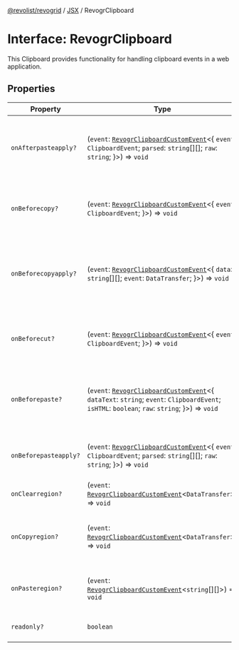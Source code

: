 [@revolist/revogrid](README.md) / [JSX](Namespace.JSX.md) / RevogrClipboard

# Interface: RevogrClipboard

This Clipboard provides functionality for handling clipboard events in a web application.

## Properties

| Property | Type | Description | Defined in |
| ------ | ------ | ------ | ------ |
| `onAfterpasteapply?` | (`event`: [`RevogrClipboardCustomEvent`](Interface.RevogrClipboardCustomEvent.md)\<\{ `event`: `ClipboardEvent`; `parsed`: `string`[][]; `raw`: `string`; \}\>) => `void` | Paste 4. Fired after paste applied to the grid defaultPrevented - if true, paste will be canceled | [src/components.d.ts:1614](https://github.com/revolist/revogrid/blob/ff1c29109648eb0543e674392be7b9af90d92acc/src/components.d.ts#L1614) |
| `onBeforecopy?` | (`event`: [`RevogrClipboardCustomEvent`](Interface.RevogrClipboardCustomEvent.md)\<\{ `event`: `ClipboardEvent`; \}\>) => `void` | Copy 1. Fired before copy triggered defaultPrevented - if true, copy will be canceled | [src/components.d.ts:1622](https://github.com/revolist/revogrid/blob/ff1c29109648eb0543e674392be7b9af90d92acc/src/components.d.ts#L1622) |
| `onBeforecopyapply?` | (`event`: [`RevogrClipboardCustomEvent`](Interface.RevogrClipboardCustomEvent.md)\<\{ `data`: `string`[][]; `event`: `DataTransfer`; \}\>) => `void` | Copy Method 1. Fired before copy applied to the clipboard from outside. defaultPrevented - if true, copy will be canceled | [src/components.d.ts:1628](https://github.com/revolist/revogrid/blob/ff1c29109648eb0543e674392be7b9af90d92acc/src/components.d.ts#L1628) |
| `onBeforecut?` | (`event`: [`RevogrClipboardCustomEvent`](Interface.RevogrClipboardCustomEvent.md)\<\{ `event`: `ClipboardEvent`; \}\>) => `void` | Cut 1. Fired before cut triggered defaultPrevented - if true, cut will be canceled | [src/components.d.ts:1635](https://github.com/revolist/revogrid/blob/ff1c29109648eb0543e674392be7b9af90d92acc/src/components.d.ts#L1635) |
| `onBeforepaste?` | (`event`: [`RevogrClipboardCustomEvent`](Interface.RevogrClipboardCustomEvent.md)\<\{ `dataText`: `string`; `event`: `ClipboardEvent`; `isHTML`: `boolean`; `raw`: `string`; \}\>) => `void` | Paste 1. Fired before paste applied to the grid defaultPrevented - if true, paste will be canceled | [src/components.d.ts:1641](https://github.com/revolist/revogrid/blob/ff1c29109648eb0543e674392be7b9af90d92acc/src/components.d.ts#L1641) |
| `onBeforepasteapply?` | (`event`: [`RevogrClipboardCustomEvent`](Interface.RevogrClipboardCustomEvent.md)\<\{ `event`: `ClipboardEvent`; `parsed`: `string`[][]; `raw`: `string`; \}\>) => `void` | Paste 2. Fired before paste applied to the grid and after data parsed | [src/components.d.ts:1650](https://github.com/revolist/revogrid/blob/ff1c29109648eb0543e674392be7b9af90d92acc/src/components.d.ts#L1650) |
| `onClearregion?` | (`event`: [`RevogrClipboardCustomEvent`](Interface.RevogrClipboardCustomEvent.md)\<`DataTransfer`\>) => `void` | Cut 2. Clears region when cut is done | [src/components.d.ts:1658](https://github.com/revolist/revogrid/blob/ff1c29109648eb0543e674392be7b9af90d92acc/src/components.d.ts#L1658) |
| `onCopyregion?` | (`event`: [`RevogrClipboardCustomEvent`](Interface.RevogrClipboardCustomEvent.md)\<`DataTransfer`\>) => `void` | Copy 2. Fired when region copied defaultPrevented - if true, copy will be canceled | [src/components.d.ts:1662](https://github.com/revolist/revogrid/blob/ff1c29109648eb0543e674392be7b9af90d92acc/src/components.d.ts#L1662) |
| `onPasteregion?` | (`event`: [`RevogrClipboardCustomEvent`](Interface.RevogrClipboardCustomEvent.md)\<`string`[][]\>) => `void` | Paste 3. Internal method. When data region is ready pass it to the top. | [src/components.d.ts:1668](https://github.com/revolist/revogrid/blob/ff1c29109648eb0543e674392be7b9af90d92acc/src/components.d.ts#L1668) |
| `readonly?` | `boolean` | If readonly mode - disabled Paste event | [src/components.d.ts:1672](https://github.com/revolist/revogrid/blob/ff1c29109648eb0543e674392be7b9af90d92acc/src/components.d.ts#L1672) |
